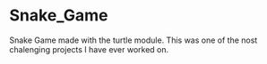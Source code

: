 # Snake_Game
Snake Game made with the turtle module. 
This was one of the nost chalenging projects I have ever worked on.

